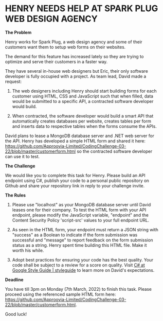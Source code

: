 # HENRY NEEDS HELP AT SPARK PLUG WEB DESIGN AGENCY

**The Problem**

Henry works for Spark Plug, a web design agency and some of their customers want them to setup web forms on their websites.

The demand for this feature has increased lately so they are trying to optimize and serve their customers in a faster way.

They have several in-house web designers but Eric, their only software developer is fully occupied with a project. As team lead, David made a request:

1. The web designers including Henry should start building forms for each customer using HTML, CSS and JavaScript such that when filled, data would be submitted to a specific API, a contracted software developer would build.

2. When contracted, the software developer would build a smart API that automatically creates databases per website, creates tables per form and inserts data to respective tables when the forms consume the APIs.

David plans to lease a MongoDB database server and .NET web server for the API. Henry has developed a simple HTML form and shared it here: https://github.com/Approovia-Limited/CodingChallenge-03-22/blob/master/customerform.html so the contracted software developer can use it to test.

**The Challenge**

We would like you to complete this task for Henry. Please build an API endpoint using C#, publish your code to a personal public repository on Github and share your repository link in reply to your challenge invite.

**The Rules**

1. Please use "localhost" as your MongoDB database server until David leases one for their company. To test the HTML form with your API endpoint, please modify the JavaScript variable, "endpoint" and the Content Security Policy 'script-src' values to your full endpoint URL.

2. As seen in the HTML form, your endpoint must return a JSON string with "success" as a Boolean to indicate if the form submission was successful and "message" to report feedback on the form submission status as a string. Henry spent time building this HTML file. Make it worth his while.

4. Adopt best practices for ensuring your code has the best quality. Your code shall be subject to a review for a score on quality. Visit [C# at Google Style Guide | styleguide](https://google.github.io/styleguide/csharp-style.html) to learn more on David's expectations.

**Deadline**

You have till 3pm on Monday (7th March, 2022) to finish this task. Please proceed using the referenced sample HTML form here: https://github.com/Approovia-Limited/CodingChallenge-03-22/blob/master/customerform.html.

Good luck!
